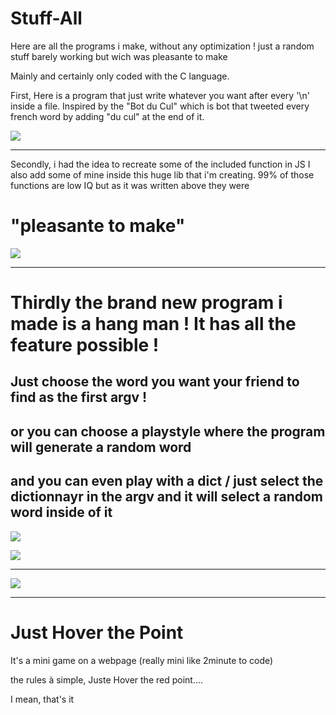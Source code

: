 # Stuff-All
Here are all the programs i make, without any optimization ! just a random stuff barely working but wich was pleasante to make 

Mainly and certainly only coded with the C language.

First, Here is a program that just write whatever you want after every '\n' inside a file. 
Inspired by the "Bot du Cul" which is bot that tweeted every french word by adding "du cul" at the end of it. 

![](https://zupimages.net/up/21/05/okk8.png)

----------------------------------------------------------------------------------------------
Secondly, i had the idea to recreate some of the included function in JS
I also add some of mine inside this huge lib that i'm creating. 99% of those functions are low IQ but as it was written above they were

"pleasante to make"
==
![](https://zupimages.net/up/21/05/hug9.png)

----------------------------------------------------------------------------------------------

Thirdly the brand new program i made is a hang man ! It has all the feature possible ! 
==

Just choose the word you want your friend to find as the first argv !
----------------------------------------------------------------------------------------------  
or you can choose a playstyle where the program will generate a random word
----------------------------------------------------------------------------------------------  
and you can even play with a dict / just select the dictionnayr in the argv and it will select a random word inside of it
----------------------------------------------------------------------------------------------              
![](https://zupimages.net/up/21/07/z084.png)

![](https://zupimages.net/up/21/07/frya.png)

----------------------------------------------------------------------------------------------

![](https://zupimages.net/up/21/07/x2xm.png)


----------------------------------------------------------------------------------------------

Just Hover the Point 
===
It's a mini game on a webpage (really mini like 2minute to code)

the rules à simple, Juste Hover the red point....

I mean, that's it
